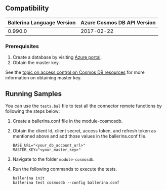 ## Compatibility

| Ballerina Language Version  | Azure Cosmos DB API Version    |
| ----------------------------| -------------------------------|
|  0.990.0                    |   2017-02-22                   |

### Prerequisites

1. Create a database by visiting [Azure portal](https://portal.azure.com/).
2. Obtain the master key.

See the [topic on access control on Cosmos DB resources](https://docs.microsoft.com/en-us/rest/api/cosmos-db/access-control-on-cosmosdb-resources) for more information on obtaining master key.

## Running Samples
You can use the `tests.bal` file to test all the connector remote functions by following the steps below:
1. Create a ballerina.conf file in the module-cosmosdb.
2. Obtain the client Id, client secret, access token, and refresh token as mentioned above and add those values in the ballerina.conf file.
    ```
    BASE_URL="<your_db_account_url>"
    MASTER_KEY="<your_master_key>"
    ```

3. Navigate to the folder `module-cosmosdb`.
4. Run the following commands to execute the tests.
    ```
    ballerina init
    ballerina test cosmosdb --config ballerina.conf
    ```

